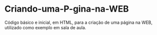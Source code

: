 # Criando-uma-P-gina-na-WEB
Código básico e inicial, em HTML, para a criação de uma página na WEB, utilizado como exemplo em sala de aula. 
